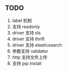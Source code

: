 ## TODO

1. label 机制
2. 支持 readonly
4. driver 支持 sls
7. driver 支持 thrift
9. driver 支持 elasticsearch
10. 参数支持 validator
12. http 支持文件上传
17. 支持 pip install
